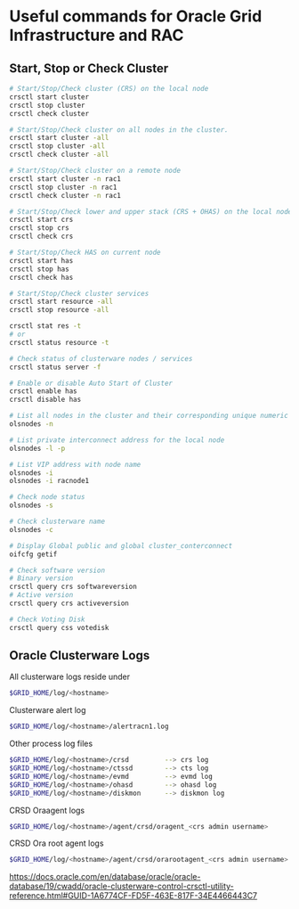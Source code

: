 # Useful commands for Oracle Grid Infrastructure and RAC

## Start, Stop or Check Cluster

```sh
# Start/Stop/Check cluster (CRS) on the local node
crsctl start cluster
crsctl stop cluster
crsctl check cluster
```

```sh
# Start/Stop/Check cluster on all nodes in the cluster.
crsctl start cluster -all
crsctl stop cluster -all
crsctl check cluster -all
```

```sh
# Start/Stop/Check cluster on a remote node
crsctl start cluster -n rac1
crsctl stop cluster -n rac1
crsctl check cluster -n rac1
```

```sh
# Start/Stop/Check lower and upper stack (CRS + OHAS) on the local node
crsctl start crs
crsctl stop crs
crsctl check crs
```

```sh
# Start/Stop/Check HAS on current node
crsctl start has
crsctl stop has
crsctl check has
```

```sh
# Start/Stop/Check cluster services
crsctl start resource -all
crsctl stop resource -all

crsctl stat res -t
# or
crsctl status resource -t
```

```sh
# Check status of clusterware nodes / services
crsctl status server -f
```

```sh
# Enable or disable Auto Start of Cluster
crsctl enable has
crsctl disable has
```

```sh
# List all nodes in the cluster and their corresponding unique numeric IDs.
olsnodes -n

# List private interconnect address for the local node
olsnodes -l -p

# List VIP address with node name
olsnodes -i
olsnodes -i racnode1

# Check node status
olsnodes -s

# Check clusterware name
olsnodes -c
```

```sh
# Display Global public and global cluster_conterconnect
oifcfg getif
```

```sh
# Check software version
# Binary version
crsctl query crs softwareversion
# Active version
crsctl query crs activeversion
```

```sh
# Check Voting Disk
crsctl query css votedisk
```

## Oracle Clusterware Logs

All clusterware logs reside under

```sh
$GRID_HOME/log/<hostname>
```

Clusterware alert log

```sh
$GRID_HOME/log/<hostname>/alertracn1.log
```

Other process log files

```sh
$GRID_HOME/log/<hostname>/crsd         --> crs log
$GRID_HOME/log/<hostname>/ctssd        --> cts log
$GRID_HOME/log/<hostname>/evmd         --> evmd log
$GRID_HOME/log/<hostname>/ohasd        --> ohasd log
$GRID_HOME/log/<hostname>/diskmon      --> diskmon log
```

CRSD Oraagent logs

```sh
$GRID_HOME/log/<hostname>/agent/crsd/oragent_<crs admin username>
```

CRSD Ora root agent logs

```sh
$GRID_HOME/log/<hostname>/agent/crsd/orarootagent_<crs admin username>
```

https://docs.oracle.com/en/database/oracle/oracle-database/19/cwadd/oracle-clusterware-control-crsctl-utility-reference.html#GUID-1A6774CF-FD5F-463E-817F-34E4466443C7
